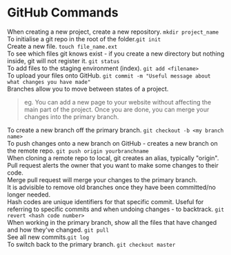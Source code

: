 # GitHub Commands
When creating a new project, create a new repository.
`mkdir project_name` </br>
To initialise a git repo in the root of the folder.`git init` </br>
Create a new file. `touch file_name.ext` </br>
To see which files git knows exist - if you create a new directory but nothing inside, git will not register it. `git status` </br>
To add files to the staging environment (index). `git add <filename>` </br>
To upload your files onto GitHub. `git commit -m "Useful message about what changes you have made"` </br>
Branches allow you to move between states of a project. </br>
>eg. You can add a new page to your website without affecting the main part of the project. Once you are done, you can merge your changes into the primary branch. </br> 
>
To create a new branch off the primary branch. `git checkout -b <my branch name>` </br>
To push changes onto a new branch on GitHub - creates a new branch on the remote repo. `git push origin yourbranchname` </br>
When cloning a remote repo to local, git creates an alias, typically "origin". </br>
Pull request alerts the owner that you want to make some changes to their code. </br>
Merge pull request will merge your changes to the primary branch. </br>
It is advisible to remove old branches once they have been committed/no longer needed. </br>
Hash codes are unique identifiers for that specific commit. Useful for referring to specific commits and when undoing changes - to backtrack. `git revert <hash code number>` </br>
When working in the primary branch, show all the files that have changed and how they've changed. `git pull` </br>
See all new commits.`git log` </br>
To switch back to the primary branch. `git checkout master` </br>
